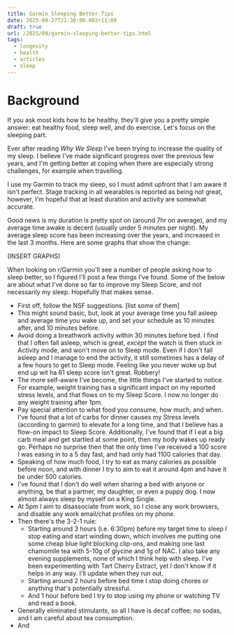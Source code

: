 ```yaml
---
title: Garmin Sleeping Better Tips
date: 2025-09-27T21:30:00.002+11:00
draft: true
url: /2025/09/garmin-sleeping-better-tips.html
tags:
  - longevity
  - health
  - articles
  - sleep
---
```

# Background

If you ask most kids how to be healthy, they'll give you a pretty simple answer: eat healthy food, sleep well, and do exercise. Let's focus on the sleeping part.

Ever after reading *Why We Sleep* I've been trying to increase the quality of my sleep. I believe I've made significant progress over the previous few years, and I'm getting better at coping when there are especially strong challenges, for example when travelling.

I use my Garmin to track my sleep, so I must admit upfront that I am aware it isn't perfect. Stage tracking in all wearables is reported as being not great, however, I'm hopeful that at least duration and activity are somewhat accurate.

Good news is my duration is pretty spot on (around 7hr on average), and my average time awake is decent (usually under 5 minutes per night). My average sleep score has been increasing over the years, and increased in the last 3 months. Here are some graphs that show the change:

(INSERT GRAPHS)

When looking on r/Garmin you'll see a number of people asking how to sleep better, so I figured I'll post a few things I've found. Some of the below are about what I've done so far to improve my Sleep Score, and not necessarily my sleep. Hopefully that makes sense.

* First off, follow the NSF suggestions. [list some of them]
* This might sound basic, but, look at your average time you fall asleep and average time you wake up, and set your schedule as 10 minutes after, and 10 minutes before.
* Avoid doing a breathwork activity within 30 minutes before bed. I find that I often fall asleep, which is great, *except* the watch is then stuck in Activity mode, and won't move on to Sleep mode. Even if I don't fall asleep and I manage to end the activity, it still sometimes has a delay of a few hours to get to Sleep mode. Feeling like you never woke up but end up wit ha 61 sleep score isn't great. Robbery!
* The more self-aware I've become, the little things I've started to notice. For example, weight training has a significant impact on my reported stress levels, and that flows on to my Sleep Score. I now no longer do any weight training after 1pm.
* Pay special attention to what food you consume, how much, and when. I've found that a lot of carbs for dinner causes my Stress levels (according to garmin) to elevate for a long time, and that I believe has a flow-on impact to Sleep Score. Additionally, I've found that if I eat a big carb meal and get startled at some point, then my body wakes up ready go. Perhaps no surprise then that the only time I've received a 100 score I was easing in to a 5 day fast, and had only had 1100 calories that day.
* Speaking of how much food, I try to eat as many calories as possible before noon, and with dinner I try to aim to eat it around 4pm and have it be under 500 calories.
* I've found that I don't do well when sharing a bed with anyone or anything, be that a partner, my daughter, or even a puppy dog. I now almost always sleep by myself on a King Single.
* At 5pm I aim to disassociate from work, so I close any work browsers, and disable any work email/chat profiles on my phone.
* Then there's the 3-2-1 rule:
	* Starting around 3 hours (i.e. 6:30pm) before my target time to sleep I stop eating and start winding down, which involves me putting one some cheap blue light blocking clip-ons, and making one last chamomile tea with 5-10g of glycine and 1g of NAC. I also take any evening supplements, none of which I think help with sleep. I've been experimenting with Tart Cherry Extract, yet I don't know if it helps in any way. I'll update when they run out.
	* Starting around 2 hours before bed time I stop doing chores or anything that's potentially stressful.
	* And 1 hour before bed I try to stop using my phone or watching TV and read a book.
* Generally eliminated stimulants, so all I have is decaf coffee; no sodas, and I am careful about tea consumption.
* And 
